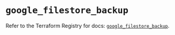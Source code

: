 # `google_filestore_backup`

Refer to the Terraform Registry for docs: [`google_filestore_backup`](https://registry.terraform.io/providers/hashicorp/google-beta/6.50.0/docs/resources/google_filestore_backup).
